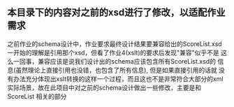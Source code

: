 ## 本目录下的内容对之前的xsd进行了修改，以适配作业需求
之前作业的schema设计中，作业要求最终设计结果要兼容给出的ScoreList.xsd
一开始的理解是引用那个xsd，但看了作业4(xslt)的要求后发现"兼容"似乎不是
这么一回事，兼容应该是说我们设计出的schema应该包含所有ScoreList.xsd的
信息(虽然理论上直接引用也没错，也包含了所有信息), 但是如果直接引用的话就
没有办法充分体现出xslt转换的这样一个过程，而且这也不是非常符合大部分的xml
实际场景，故在此项目中对之前的schema设计做出一些修改，主要是和ScoreList
相关的部分